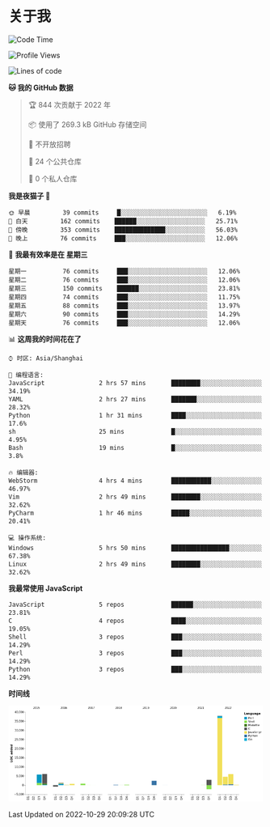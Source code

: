 # 关于我

<!--START_SECTION:waka-->
![Code Time](http://img.shields.io/badge/Code%20Time-685%20hrs%2045%20mins-blue)

![Profile Views](http://img.shields.io/badge/%E4%B8%AA%E4%BA%BA%E8%B5%84%E6%96%99%E8%A7%82%E7%9C%8B%E6%AC%A1%E6%95%B0-0-blue)

![Lines of code](https://img.shields.io/badge/%E4%BB%8E%E3%80%8CHello%20World%E3%80%8D%E8%B5%B7%E6%88%91%E5%B7%B2%E7%BB%8F%E5%86%99%E4%BA%86-67%20Thousand%20%E8%A1%8C%E4%BB%A3%E7%A0%81-blue)

**🐱 我的 GitHub 数据** 

> 🏆 844 次贡献于 2022 年
 > 
> 📦  使用了 269.3 kB GitHub 存储空间 
 > 
> 🚫 不开放招聘
 > 
> 📜 24 个公共仓库 
 > 
> 🔑 0 个私人仓库  
 > 
**我是夜猫子 🦉** 

```text
🌞 早晨         39 commits     █░░░░░░░░░░░░░░░░░░░░░░░░   6.19% 
🌆 白天         162 commits    ██████░░░░░░░░░░░░░░░░░░░   25.71% 
🌃 傍晚         353 commits    ██████████████░░░░░░░░░░░   56.03% 
🌙 晚上         76 commits     ███░░░░░░░░░░░░░░░░░░░░░░   12.06%

```
📅 **我最有效率是在 星期三** 

```text
星期一          76 commits     ███░░░░░░░░░░░░░░░░░░░░░░   12.06% 
星期二          76 commits     ███░░░░░░░░░░░░░░░░░░░░░░   12.06% 
星期三          150 commits    ██████░░░░░░░░░░░░░░░░░░░   23.81% 
星期四          74 commits     ███░░░░░░░░░░░░░░░░░░░░░░   11.75% 
星期五          88 commits     ███░░░░░░░░░░░░░░░░░░░░░░   13.97% 
星期六          90 commits     ███░░░░░░░░░░░░░░░░░░░░░░   14.29% 
星期天          76 commits     ███░░░░░░░░░░░░░░░░░░░░░░   12.06%

```


📊 **这周我的时间花在了** 

```text
⌚︎ 时区: Asia/Shanghai

💬 编程语言: 
JavaScript               2 hrs 57 mins       ████████░░░░░░░░░░░░░░░░░   34.19% 
YAML                     2 hrs 27 mins       ███████░░░░░░░░░░░░░░░░░░   28.32% 
Python                   1 hr 31 mins        ████░░░░░░░░░░░░░░░░░░░░░   17.6% 
sh                       25 mins             █░░░░░░░░░░░░░░░░░░░░░░░░   4.95% 
Bash                     19 mins             █░░░░░░░░░░░░░░░░░░░░░░░░   3.8%

🔥 编辑器: 
WebStorm                 4 hrs 4 mins        ███████████░░░░░░░░░░░░░░   46.97% 
Vim                      2 hrs 49 mins       ████████░░░░░░░░░░░░░░░░░   32.62% 
PyCharm                  1 hr 46 mins        █████░░░░░░░░░░░░░░░░░░░░   20.41%

💻 操作系统: 
Windows                  5 hrs 50 mins       ████████████████░░░░░░░░░   67.38% 
Linux                    2 hrs 49 mins       ████████░░░░░░░░░░░░░░░░░   32.62%

```

**我最常使用 JavaScript** 

```text
JavaScript               5 repos             ██████░░░░░░░░░░░░░░░░░░░   23.81% 
C                        4 repos             ████░░░░░░░░░░░░░░░░░░░░░   19.05% 
Shell                    3 repos             ███░░░░░░░░░░░░░░░░░░░░░░   14.29% 
Perl                     3 repos             ███░░░░░░░░░░░░░░░░░░░░░░   14.29% 
Python                   3 repos             ███░░░░░░░░░░░░░░░░░░░░░░   14.29%

```


**时间线**

![Chart not found](https://raw.githubusercontent.com/Arondight/Arondight/master/charts/bar_graph.png) 


 Last Updated on 2022-10-29 20:09:28 UTC
<!--END_SECTION:waka-->
